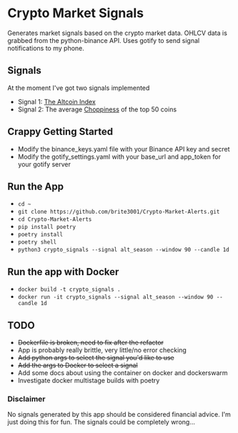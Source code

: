 # Crypto Market Signals
Generates market signals based on the crypto market data. OHLCV data is grabbed from the python-binance API. Uses gotify to send signal notifications to my phone.


## Signals
At the moment I've got two signals implemented
- Signal 1: [The Altcoin Index](https://www.blockchaincenter.net/en/altcoin-season-index/)
- Signal 2: The average [Choppiness](https://www.tradingview.com/support/solutions/43000501980-choppiness-index-chop/) of the top 50 coins


## Crappy Getting Started
- Modify the binance_keys.yaml file with your Binance API key and secret
- Modify the gotify_settings.yaml with your base_url and app_token for your gotify server

## Run the App
- `cd ~`
- `git clone https://github.com/brite3001/Crypto-Market-Alerts.git`
- `cd Crypto-Market-Alerts`
- `pip install poetry`
- `poetry install`
- `poetry shell`
- `python3 crypto_signals --signal alt_season --window 90 --candle 1d`

## Run the app with Docker
- `docker build -t crypto_signals .`
- `docker run -it crypto_signals --signal alt_season --window 90 --candle 1d`

## TODO
- ~~Dockerfile is broken, need to fix after the refactor~~
- App is probably really brittle, very little/no error checking
- ~~Add python args to select the signal you'd like to use~~
- ~~Add the args to Docker to select a signal~~
- Add some docs about using the container on docker and dockerswarm
- Investigate docker multistage builds with poetry

### Disclaimer
No signals generated by this app should be considered financial advice. I'm just doing this for fun. The signals could be completely wrong...